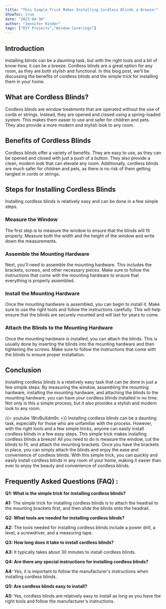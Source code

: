 ```yaml
---
title: "This Simple Trick Makes Installing Cordless Blinds a Breeze!"
ShowToc: true 
date: "2023-04-30"
author: "Jennifer Kinder" 
tags: ["DIY Projects","Window Coverings"]
---
```

## Introduction
Installing blinds can be a daunting task, but with the right tools and a bit of know-how, it can be a breeze. Cordless blinds are a great option for any room, as they are both stylish and functional. In this blog post, we'll be discussing the benefits of cordless blinds and the simple trick for installing them in your home. 

## What are Cordless Blinds? 
Cordless blinds are window treatments that are operated without the use of cords or strings. Instead, they are opened and closed using a spring-loaded system. This makes them easier to use and safer for children and pets. They also provide a more modern and stylish look to any room. 

## Benefits of Cordless Blinds 
Cordless blinds offer a variety of benefits. They are easy to use, as they can be opened and closed with just a push of a button. They also provide a clean, modern look that can elevate any room. Additionally, cordless blinds are much safer for children and pets, as there is no risk of them getting tangled in cords or strings. 

## Steps for Installing Cordless Blinds 
Installing cordless blinds is relatively easy and can be done in a few simple steps. 

### Measure the Window 
The first step is to measure the window to ensure that the blinds will fit properly. Measure both the width and the height of the window and write down the measurements. 

### Assemble the Mounting Hardware 
Next, you'll need to assemble the mounting hardware. This includes the brackets, screws, and other necessary pieces. Make sure to follow the instructions that come with the mounting hardware to ensure that everything is properly assembled. 

### Install the Mounting Hardware 
Once the mounting hardware is assembled, you can begin to install it. Make sure to use the right tools and follow the instructions carefully. This will help ensure that the blinds are securely mounted and will last for years to come. 

### Attach the Blinds to the Mounting Hardware 
Once the mounting hardware is installed, you can attach the blinds. This is usually done by inserting the blinds into the mounting hardware and then tightening the screws. Make sure to follow the instructions that come with the blinds to ensure proper installation. 

## Conclusion 
Installing cordless blinds is a relatively easy task that can be done in just a few simple steps. By measuring the window, assembling the mounting hardware, installing the mounting hardware, and attaching the blinds to the mounting hardware, you can have your cordless blinds installed in no time. Not only is this a simple process, but it also provides a stylish and modern look to any room.

{{< youtube 18tvBuXdm9c >}} 
Installing cordless blinds can be a daunting task, especially for those who are unfamiliar with the process. However, with the right tools and a few simple tricks, anyone can easily install cordless blinds in a few easy steps. This simple trick makes installing cordless blinds a breeze! All you need to do is measure the window, cut the blinds to fit, and attach the mounting brackets. Once you have the brackets in place, you can simply attach the blinds and enjoy the ease and convenience of cordless blinds. With this simple trick, you can quickly and easily install cordless blinds in any room of your home, making it easier than ever to enjoy the beauty and convenience of cordless blinds.

## Frequently Asked Questions (FAQ) :
**Q1: What is the simple trick for installing cordless blinds?**

**A1:** The simple trick for installing cordless blinds is to attach the headrail to the mounting brackets first, and then slide the blinds onto the headrail.

**Q2: What tools are needed for installing cordless blinds?**

**A2:** The tools needed for installing cordless blinds include a power drill, a level, a screwdriver, and a measuring tape.

**Q3: How long does it take to install cordless blinds?**

**A3:** It typically takes about 30 minutes to install cordless blinds.

**Q4: Are there any special instructions for installing cordless blinds?**

**A4:** Yes, it is important to follow the manufacturer's instructions when installing cordless blinds.

**Q5: Are cordless blinds easy to install?**

**A5:** Yes, cordless blinds are relatively easy to install as long as you have the right tools and follow the manufacturer's instructions.





